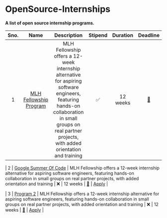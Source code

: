 # OpenSource-Internships
**A list of open source internship programs.**

| Sno. | Name  | Description | Stipend  | Duration  | Deadline | Website | 
|:----:| :------------: | :------------: |:------:|:---------------:| :-----: | :-----:|
| 1 | [MLH Fellowship Program](https://github.com/Arnav17Sharma/OpenSource-Internships/blob/main/PROGRAMS/MLH%20Open%20Source%20Fellowship/MLH.md) | MLH Fellowship offers a 12-week internship alternative for aspiring software engineers, featuring hands-on collaboration in small groups on real partner projects, with added orientation and training | :white_check_mark: | 12 weeks | [:date:](https://www.tfaforms.com/4956119) | [Apply](https://fellowship.mlh.io/) |

| 2 | [Google Summer Of Code](https://github.com/Arnav17Sharma/OpenSource-Internships/blob/main/PROGRAMS/MLH%20Open%20Source%20Fellowship/MLH.md) | MLH Fellowship offers a 12-week internship alternative for aspiring software engineers, featuring hands-on collaboration in small groups on real partner projects, with added orientation and training | :x: | 12 weeks | [:date:](https://www.tfaforms.com/4956119) | [Apply](https://fellowship.mlh.io/) |

| 3 | [Program 2](https://github.com/Arnav17Sharma/OpenSource-Internships/blob/main/PROGRAMS/MLH%20Open%20Source%20Fellowship/MLH.md) | MLH Fellowship offers a 12-week internship alternative for aspiring software engineers, featuring hands-on collaboration in small groups on real partner projects, with added orientation and training | :x: | 12 weeks | [:date:](https://www.tfaforms.com/4956119) | [Apply](https://fellowship.mlh.io/) |

